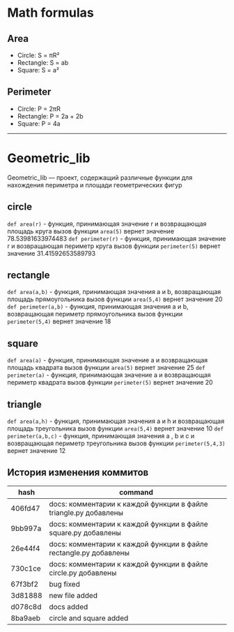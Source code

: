 # Math formulas
## Area
- Circle: S = πR²
- Rectangle: S = ab
- Square: S = a²

## Perimeter
- Circle: P = 2πR
- Rectangle: P = 2a + 2b
- Square: P = 4a


---
# **Geometric_lib**
Geometric_lib — проект, содержащий различные функции для нахождения периметра и площади геометрических фигур
## circle
`def area(r)` - функция, принимающая значение r и возвращающая площадь круга
вызов функции `area(5)` вернет значение 78.53981633974483
`def perimeter(r)` - функция, принимающая значение r и возвращающая периметр круга
вызов функции `perimeter(5)` вернет значение 31.41592653589793
## rectangle
`def area(a,b)` - функция, принимающая значения a и b, возвращающая площадь прямоугольника
вызов функции `area(5,4)` вернет значение 20  
`def perimeter(a,b)` - функция, принимающая значения a и b, возвращающая периметр прямоугольника
вызов функции `perimeter(5,4)` вернет значение  18
## square
`def area(a)` - функция, принимающая значение a и возвращающая площадь квадрата
вызов функции `area(5)` вернет значение 25
`def perimeter(a)` - функция, принимающая значение a и возвращающая периметр квадрата
вызов функции `perimeter(5)` вернет значение 20
## triangle
`def area(a,h)` - функция, принимающая значения a и h и возвращающая площадь треугольника
вызов функции `area(5,4)` вернет значение  10
`def perimeter(a,b,c)` - функция, принимающая значения a , b и c и возвращающая периметр треугольника
вызов функции `perimeter(5,4,3)` вернет значение 12
## История изменения коммитов
| hash    | command                                                           |
|---------|-------------------------------------------------------------------|
| 406fd47 | docs: комментарии к каждой функции в файле triangle.py добавлены  |
| 9bb997a | docs: комментарии к каждой функции в файле square.py добавлены    |
| 26e44f4 | docs: комментарии к каждой функции в файле rectangle.py добавлены |
| 730c1ce | docs: комментарии к каждой функции в файле circle.py добавлены    |
| 67f3bf2 | bug fixed                                                         |
| 3d81888 | new file added                                                    |
| d078c8d | docs added                                                        |
| 8ba9aeb | circle and square added                                           |